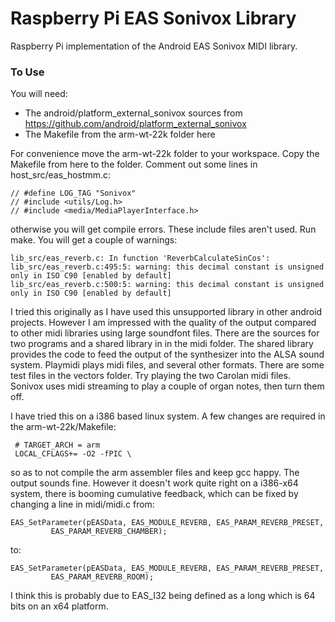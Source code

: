 Raspberry Pi EAS Sonivox Library
================================

Raspberry Pi implementation of the Android EAS Sonivox MIDI library.

### To Use

You will need:

  * The android/platform\_external\_sonivox sources from
    https://github.com/android/platform_external_sonivox
  * The Makefile from the arm-wt-22k folder here
  
For convenience move the arm-wt-22k folder to your workspace. Copy the
Makefile from here to the folder. Comment out some lines in
host\_src/eas\_hostmm.c:

	// #define LOG_TAG "Sonivox"
	// #include <utils/Log.h>
	// #include <media/MediaPlayerInterface.h>

otherwise you will get compile errors. These include files aren't
used. Run make. You will get a couple of warnings:

	lib_src/eas_reverb.c: In function 'ReverbCalculateSinCos':
	lib_src/eas_reverb.c:495:5: warning: this decimal constant is unsigned only in ISO C90 [enabled by default]
	lib_src/eas_reverb.c:500:5: warning: this decimal constant is unsigned only in ISO C90 [enabled by default]

I tried this originally as I have used this unsupported library in
other android projects. However I am impressed with the quality of the
output compared to other midi libraries using large soundfont
files. There are the sources for two programs and a shared library in
in the midi folder. The shared library provides the code to feed the
output of the synthesizer into the ALSA sound system. Playmidi plays
midi files, and several other formats. There are some test files in
the vectors folder. Try playing the two Carolan midi files. Sonivox
uses midi streaming to play a couple of organ notes, then turn them
off.

I have tried this on a i386 based linux system. A few changes are
required in the arm-wt-22k/Makefile:

	 # TARGET_ARCH = arm
	 LOCAL_CFLAGS+= -O2 -fPIC \ 

so as to not compile the arm assembler files and keep gcc happy. The
output sounds fine. However it doesn't work quite right on a i386-x64
system, there is booming cumulative feedback, which can be fixed by
changing a line in midi/midi.c from:

	EAS_SetParameter(pEASData, EAS_MODULE_REVERB, EAS_PARAM_REVERB_PRESET,
		     EAS_PARAM_REVERB_CHAMBER);

to:

	EAS_SetParameter(pEASData, EAS_MODULE_REVERB, EAS_PARAM_REVERB_PRESET,
		     EAS_PARAM_REVERB_ROOM);

I think this is probably due to EAS_I32 being defined as a long which
is 64 bits on an x64 platform.
